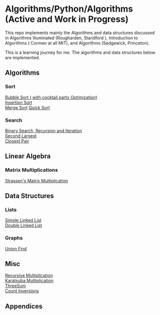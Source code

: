 # Algorithms/Python/Algorithms (Active and Work in Progress) 
This repo implements mainly the Algorithms and data structures discussed in Algorithms Illuminated (Rougharden, Standford ), Introduction to Algorithms ( Cormen at all  MIT), and Algorithms (Sedgewick, Princeton).

This is a learning journey for me. The algorithms and data structures below are implemented. 

## Algorithms 
### Sort
[Bubble Sort ( with cocktail party Optimization)](Algorithms/Python/Algorithms/Sort/Sort.py)  
[Insertion Sort](Python/Algorithms/Sort.py)    
[Merge Sort](Algorithms/Python/Algorithms/Sort/Sort.py)
[Quick Sort](Algorithms/Python/Algorithms/Sort/Sort.py)

### Search
[Binary Search, Recursion and Iteration](Algorithms/Python/Algorithms/Search/Search.py)  
[Second Largest](Algorithms/Python/Algorithms/Search/Search.py)  
[Closest Pair](Algorithms/PythonAlgorithms/Search/Search.py)

## Linear Algebra
### Matrix Multiplications 
[Strassen's Matrix Multiplication](Algorithms/MatrixMultiplication/MatMul.py)

## Data Structures
### Lists
[Simple Linked List](Algorithms/Python/DataStructures/List/LinkedList.py)  
[Double Linked List](Algorithms/Python/DataStructures/Lists/DoubeLinkedList.py)
### Graphs 
[Union Find](Algorithms/Python/DataStructures/Graphs/UnionFind/UnionFind.py)

## Misc
[Recursive Multiplication](Algorithms/Python/Algorithms/RecursiveIntegerMultiplication/RecursiveIntegerMultiplication.py)  
[Karatsuba Multiplication](Algorithms/Python/Algorithms/RecursiveIntegerMultiplication/RecursiveIntegerMultiplication.py)  
[ThreeSum](Algorithms/Python/Algorithms/NSum/ThreeSum.py)  
[Count Inversions](Algorithms/Python/Algorithms/CountInversions/CountInversions.py)
## Appendices 
### 


 
